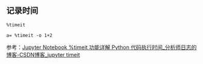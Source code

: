 ## 记录时间

```jupyter
%timeit

a= %timeit -o 1+2
```



参考：[Jupyter Notebook %timeit 功能详解 Python 代码执行时间_分析师日志的博客-CSDN博客_jupyter timeit](https://blog.csdn.net/weixin_45860323/article/details/103020184)
